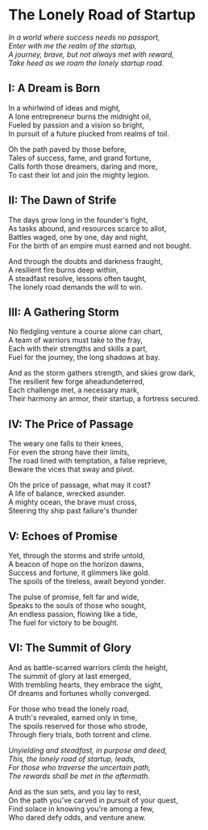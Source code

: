 # The Lonely Road of Startup

_In a world where success needs no passport,_  
_Enter with me the realm of the startup,_  
_A journey, brave, but not always met with reward,_  
_Take heed as we roam the lonely startup road._

## I: A Dream is Born

In a whirlwind of ideas and might,  
A lone entrepreneur burns the midnight oil,  
Fueled by passion and a vision so bright,  
In pursuit of a future plucked from realms of toil.

Oh the path paved by those before,  
Tales of success, fame, and grand fortune,  
Calls forth those dreamers, daring and more,  
To cast their lot and join the mighty legion.

## II: The Dawn of Strife

The days grow long in the founder's fight,  
As tasks abound, and resources scarce to allot,  
Battles waged, one by one, day and night,  
For the birth of an empire must earned and not bought.

And through the doubts and darkness fraught,  
A resilient fire burns deep within,  
A steadfast resolve, lessons often taught,  
The lonely road demands the will to win.

## III: A Gathering Storm

No fledgling venture a course alone can chart,  
A team of warriors must take to the fray,  
Each with their strengths and skills a part,  
Fuel for the journey, the long shadows at bay.

And as the storm gathers strength, and skies grow dark,  
The resilient few forge aheadundeterred,  
Each challenge met, a necessary mark,    
Their harmony an armor, their startup, a fortress secured.

## IV: The Price of Passage

The weary one falls to their knees,  
For even the strong have their limits,  
The road lined with temptation, a false reprieve,  
Beware the vices that sway and pivot.

Oh the price of passage, what may it cost?  
A life of balance, wrecked asunder.  
A mighty ocean, the brave must cross,  
Steering thy ship past failure's thunder

## V: Echoes of Promise

Yet, through the storms and strife untold,  
A beacon of hope on the horizon dawns,  
Success and fortune, it glimmers like gold.  
The spoils of the tireless, await beyond yonder.

The pulse of promise, felt far and wide,  
Speaks to the souls of those who sought,  
An endless passion, flowing like a tide,  
The fuel for victory to be bought.

## VI: The Summit of Glory

And as battle-scarred warriors climb the height,  
The summit of glory at last emerged,  
With trembling hearts, they embrace the sight,  
Of dreams and fortunes wholly converged.

For those who tread the lonely road,  
A truth's revealed, earned only in time,  
The spoils reserved for those who strode,  
Through fiery trials, both torrent and clime.

_Unyielding and steadfast, in purpose and deed,_  
_This, the lonely road of startup, leads,_  
_For those who traverse the uncertain path,_  
_The rewards shall be met in the aftermath._

And as the sun sets, and you lay to rest,  
On the path you've carved in pursuit of your quest,  
Find solace in knowing you're among a few,  
Who dared defy odds, and venture anew.